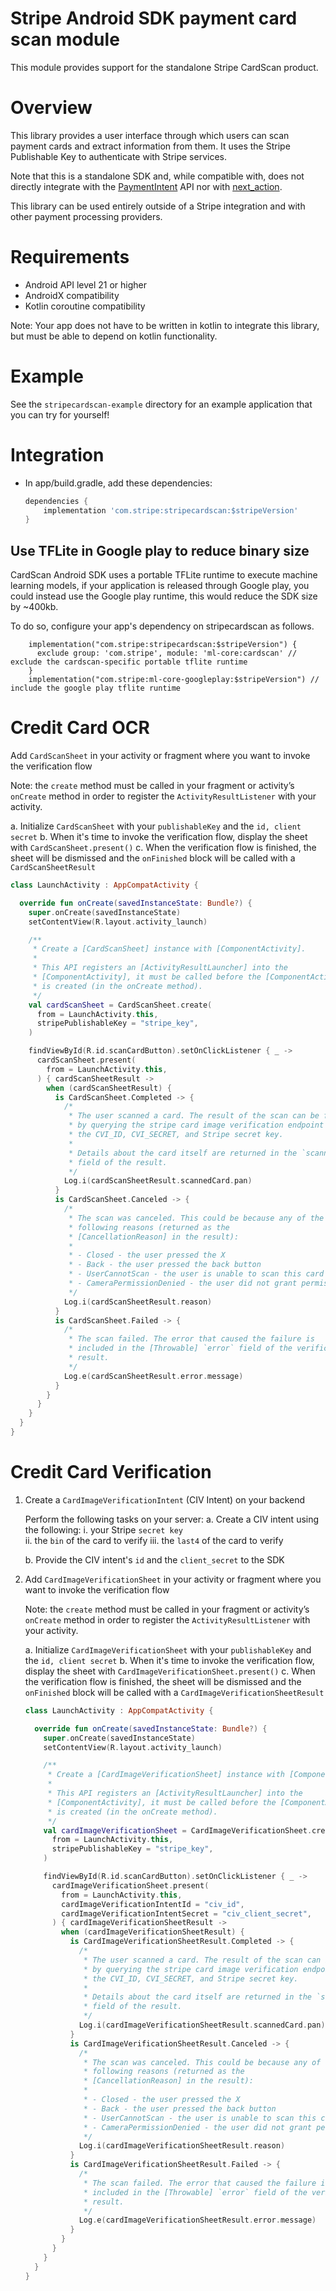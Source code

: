 # Stripe Android SDK payment card scan module
This module provides support for the standalone Stripe CardScan product.

# Overview
This library provides a user interface through which users can scan payment cards and extract information from them. It uses the Stripe Publishable Key to authenticate with Stripe services.

Note that this is a standalone SDK and, while compatible with, does not directly integrate with the [PaymentIntent](https://stripe.com/docs/api/payment_intents) API nor with [next_action](https://stripe.com/docs/api/errors#errors-payment_intent-next_action).

This library can be used entirely outside of a Stripe integration and with other payment processing providers.

# Requirements
- Android API level 21 or higher
- AndroidX compatibility
- Kotlin coroutine compatibility

Note: Your app does not have to be written in kotlin to integrate this library, but must be able to depend on kotlin functionality.

# Example
See the `stripecardscan-example` directory for an example application that you can try for yourself!

# Integration
* In app/build.gradle, add these dependencies:
    ```gradle
    dependencies {
        implementation 'com.stripe:stripecardscan:$stripeVersion'
    }
    ```

## Use TFLite in Google play to reduce binary size

CardScan Android SDK uses a portable TFLite runtime to execute machine learning models, if your application is released through Google play, you could instead use the Google play runtime, this would reduce the SDK size by ~400kb.

To do so, configure your app's dependency on stripecardscan as follows.
```
    implementation("com.stripe:stripecardscan:$stripeVersion") {
      exclude group: 'com.stripe', module: 'ml-core:cardscan' // exclude the cardscan-specific portable tflite runtime
    }
    implementation("com.stripe:ml-core-googleplay:$stripeVersion") // include the google play tflite runtime
```

# Credit Card OCR

Add `CardScanSheet` in your activity or fragment where you want to invoke the verification flow

Note: the `create` method must be called in your fragment or activity’s `onCreate` method in order to register the `ActivityResultListener` with your activity.

a. Initialize `CardScanSheet`  with your `publishableKey` and the `id, client secret`
b. When it's time to invoke the verification flow, display the sheet with `CardScanSheet.present()`
c. When the verification flow is finished, the sheet will be dismissed and the `onFinished` block will be called with a `CardScanSheetResult`

```kotlin
class LaunchActivity : AppCompatActivity {

  override fun onCreate(savedInstanceState: Bundle?) {
    super.onCreate(savedInstanceState)
    setContentView(R.layout.activity_launch)

    /**
     * Create a [CardScanSheet] instance with [ComponentActivity].
     *
     * This API registers an [ActivityResultLauncher] into the
     * [ComponentActivity], it must be called before the [ComponentActivity]
     * is created (in the onCreate method).
     */
    val cardScanSheet = CardScanSheet.create(
      from = LaunchActivity.this,
      stripePublishableKey = "stripe_key",
    )

    findViewById(R.id.scanCardButton).setOnClickListener { _ ->
      cardScanSheet.present(
        from = LaunchActivity.this,
      ) { cardScanSheetResult ->
        when (cardScanSheetResult) {
          is CardScanSheet.Completed -> {
            /*
             * The user scanned a card. The result of the scan can be found
             * by querying the stripe card image verification endpoint with
             * the CVI_ID, CVI_SECRET, and Stripe secret key.
             * 
             * Details about the card itself are returned in the `scannedCard`
             * field of the result.
             */
            Log.i(cardScanSheetResult.scannedCard.pan)
          }
          is CardScanSheet.Canceled -> {
            /*
             * The scan was canceled. This could be because any of the
             * following reasons (returned as the
             * [CancellationReason] in the result):
             *
             * - Closed - the user pressed the X
             * - Back - the user pressed the back button
             * - UserCannotScan - the user is unable to scan this card
             * - CameraPermissionDenied - the user did not grant permissions
             */
            Log.i(cardScanSheetResult.reason)
          }
          is CardScanSheet.Failed -> {
            /*
             * The scan failed. The error that caused the failure is
             * included in the [Throwable] `error` field of the verification
             * result.
             */
            Log.e(cardScanSheetResult.error.message)
          }
        }
      }
    }
  }
}
```

# Credit Card Verification

1. Create a `CardImageVerificationIntent` (CIV Intent) on your backend

    Perform the following tasks on your server:
    a. Create a CIV intent using the following:
        i. your Stripe `secret key`  
        ii. the `bin`  of the card to verify
        iii. the `last4` of the card to verify 

    b. Provide the CIV intent's `id` and the `client_secret` to the SDK

2. Add `CardImageVerificationSheet` in your activity or fragment where you want to invoke the verification flow

    Note: the `create` method must be called in your fragment or activity’s `onCreate` method in order to register the `ActivityResultListener` with your activity.

    a. Initialize `CardImageVerificationSheet`  with your `publishableKey` and the `id, client secret`
    b. When it's time to invoke the verification flow, display the sheet with `CardImageVerificationSheet.present()`
    c. When the verification flow is finished, the sheet will be dismissed and the `onFinished` block will be called with a `CardImageVerificationSheetResult`

    ```kotlin
    class LaunchActivity : AppCompatActivity {
    
      override fun onCreate(savedInstanceState: Bundle?) {
        super.onCreate(savedInstanceState)
        setContentView(R.layout.activity_launch)
    
        /**
         * Create a [CardImageVerificationSheet] instance with [ComponentActivity].
         *
         * This API registers an [ActivityResultLauncher] into the
         * [ComponentActivity], it must be called before the [ComponentActivity]
         * is created (in the onCreate method).
         */
        val cardImageVerificationSheet = CardImageVerificationSheet.create(
          from = LaunchActivity.this,
          stripePublishableKey = "stripe_key",
        )
    
        findViewById(R.id.scanCardButton).setOnClickListener { _ ->
          cardImageVerificationSheet.present(
            from = LaunchActivity.this,
            cardImageVerificationIntentId = "civ_id",
            cardImageVerificationIntentSecret = "civ_client_secret",
          ) { cardImageVerificationSheetResult ->
            when (cardImageVerificationSheetResult) {
              is CardImageVerificationSheetResult.Completed -> {
                /*
                 * The user scanned a card. The result of the scan can be found
                 * by querying the stripe card image verification endpoint with
                 * the CVI_ID, CVI_SECRET, and Stripe secret key.
                 * 
                 * Details about the card itself are returned in the `scannedCard`
                 * field of the result.
                 */
                Log.i(cardImageVerificationSheetResult.scannedCard.pan)
              }
              is CardImageVerificationSheetResult.Canceled -> {
                /*
                 * The scan was canceled. This could be because any of the
                 * following reasons (returned as the
                 * [CancellationReason] in the result):
                 *
                 * - Closed - the user pressed the X
                 * - Back - the user pressed the back button
                 * - UserCannotScan - the user is unable to scan this card
                 * - CameraPermissionDenied - the user did not grant permissions
                 */
                Log.i(cardImageVerificationSheetResult.reason)
              }
              is CardImageVerificationSheetResult.Failed -> {
                /*
                 * The scan failed. The error that caused the failure is
                 * included in the [Throwable] `error` field of the verification
                 * result.
                 */
                Log.e(cardImageVerificationSheetResult.error.message)
              }
            }
          }
        }
      }
    }
   ```
